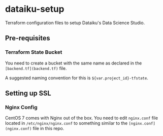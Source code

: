 # dataiku-setup

Terraform configuration files to setup Dataiku's Data Science Studio.

## Pre-requisites

### Terraform State Bucket

You need to create a bucket with the same name as declared
in the `[backend.tf](backend.tf)` file.

A suggested naming convention for this is `${var.project_id}-tfstate`.

## Setting up SSL

### Nginx Config

CentOS 7 comes with Nginx out of the box. You need to edit `nginx.conf`
file located in `/etc/nginx/nginx.conf` to something similar
to the `[nginx.conf](nginx.conf)` file in this repo.
